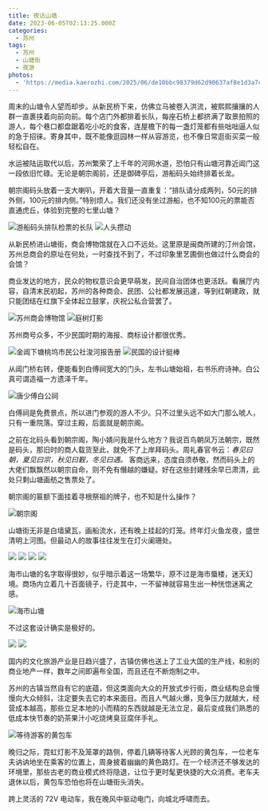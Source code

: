 ```yaml
---
title: 夜访山塘
date: 2023-06-05T02:13:25.000Z
categories:
  - 苏州
tags:
  - 苏州
  - 山塘街
  - 夜游
photos:
  - 'https://media.kaerozhi.com/2025/06/de10bbc98379d62d90637af8e1d3a7cb.webp'
---
```

周末的山塘令人望而却步。从新民桥下来，仿佛立马被卷入洪流，被熙熙攘攘的人群一直裹挟着向前向前。每个店门外都排着长队，每座石桥上都挤满了取景拍照的游人，每个巷口都盘踞着吃小吃的食客，连屋檐下的每一盏灯笼都有些咄咄逼人似的急于招徕。寄身其中，既不能像逛园林一样从容游览，也不像日常逛街买菜一般轻松自在。

<!-- more -->

水运被陆运取代以后，苏州繁荣了上千年的河网水道，恐怕只有山塘河靠近阊门这一段依旧忙碌。无论是朝宗阁前，还是御碑亭后，游船码头始终排着长龙。

朝宗阁码头放着一支大喇叭，开着大音量一直重复：“排队请分成两列，50元的排外侧，100元的排内侧。”特别烦人。我们还没有坐过游船，也不知100元的票能否直通虎丘，体验到完整的七里山塘？

![游船码头排队检票的长队](https://media.kaerozhi.com/2025/06/5a68d914fb9856832d3a56350136c856.webp)
![人头攒动](https://media.kaerozhi.com/2025/06/1e0c9534c7103d54bde3f67e202a9626.webp)

从新民桥进山塘街，商会博物馆就在入口不远处。这里原是闽商所建的汀州会馆，苏州总商会的原址在何处，一时查找不到了，不过印象里艺圃倒也做过什么商会的会馆？

商业发达的地方，民众的物权意识会更早萌发，民间自治团体也更活跃。看展厅内容，自清末民初起，苏州的各种商会、民团、公社都发展迅速，等到红朝建政，就只能团结在红旗下全体起立鼓掌，庆祝公私合营罢了。

![苏州商会博物馆](https://media.kaerozhi.com/2025/06/57ebaae7103dea07bde0895bfdbe981f.webp)
![庭树灯影](https://media.kaerozhi.com/2025/06/899fc8c591d4df0e4654f1966570ddbf.webp)

苏州商号众多，不少民国时期的海报、商标设计都很优秀。

![金阊下塘桃坞市民公社浚河报告册](https://media.kaerozhi.com/2025/06/713678b57c68043cffa55567d47c1bdc.webp)
![民国的设计挺棒](https://media.kaerozhi.com/2025/06/dbb695945ced68fdc99d9dd5b5273b50.webp)

从阊门桥右转，便能看到白傅祠宽大的门头，左书山塘始祖，右书乐府诗神。白公真可谓造福一方遗泽千年。

![唐少傅白公祠](https://media.kaerozhi.com/2025/06/8cef5cdfe56365f534a2dd4efdb3881a.webp)

白傅祠是免费景点，所以进门参观的游人不少。只不过里头远不如大门那么唬人，只有一重院落。穿过主殿，后面就是朝宗阁。

之前在北码头看到朝宗阁，陶小婧问我是什么地方？我说百鸟朝凤万法朝宗，既然是码头，那旧时的商人载货至此，就免不了上岸拜码头。周礼春官书云：*春见曰朝，夏见曰宗，秋见曰觐，冬见曰遇。* 客商远来，态度自须恭敬，然而码头上的大佬们飘飘然以朝宗自命，则不免有僭越的嫌疑。好在这些封建残余早已肃清，此处只剩山塘画舫之售票处了。

朝宗阁的匾额下面挂着寻根祭祖的牌子，也不知是什么操作？

![朝宗阁](https://media.kaerozhi.com/2025/06/fe34d6bf98877c4316961fd7a359e08a.webp)

山塘街无非是白墙黛瓦，画船流水，还有晚上挂起的灯笼。终年灯火鱼龙夜，盛世清明上河图。但最动人的故事往往发生在灯火阑珊处。

![](https://media.kaerozhi.com/2025/06/4c5cb7a36fd5c757c6780b2c10e0df87.webp)
![](https://media.kaerozhi.com/2025/06/e9e2d5152bbe0255335053023050cb15.webp)
![](https://media.kaerozhi.com/2025/06/697917057b5a1c34fde39ed63dd651b5.webp)
![](https://media.kaerozhi.com/2025/06/40d00e7b6e3a3c42f4aca8ccf40cf0e4.webp)

海市山塘的名字取得很妙，似乎暗示着这一场繁华，原不过是海市蜃楼，迷天幻境。商场内立着几十百面镜子，行走其中，一不留神就容易生出一种恍惚迷离之感。

![海市山塘](https://media.kaerozhi.com/2025/06/f82270356fd1fd88fb328efb0f42aab9.webp)

不过这套设计确实是极好的。

![](https://media.kaerozhi.com/2025/06/4444cdf22b4c48f8d96b9c3656c20ee3.webp)
![](https://media.kaerozhi.com/2025/06/780754aacaee0fab6aae50257be5f124.webp)

国内的文化旅游产业是日趋兴盛了，古镇仿佛也送上了工业大国的生产线，和别的商业地产一样，数年之间即遍布全国，而且还在不断炮制之中。

苏州的古镇当然自有它的底蕴，但这类面向大众的开放式步行街，商业结构总会慢慢向大众倾斜，注定要失去它的本来面目。而且人气越火爆，竞争压力就越大，经营成本越高，那些立足本地的小而精的东西就越是无法立足，最后变成我们熟悉的低成本快节奏的奶茶果汁小吃烧烤臭豆腐伴手礼。

![等待游客的黄包车](https://media.kaerozhi.com/2025/06/f25c5b2c59829f3305694d0c62c36a49.webp)

晚归之际，霓虹灯影不及笼罩的路侧，停着几辆等待客人光顾的黄包车，一位老车夫讷讷地坐在乘客的位置上，周身披着幽幽的黄色路灯。在一个经济还不够发达的环境里，那些古老的商业模式终将隐退，让位于更时髦更快捷的大众消费。老车夫退休以后，黄包车恐怕也将在山塘街头消失。

跨上灵活的 72V 电动车，我在晚风中驱动电门，向城北呼啸而去。
